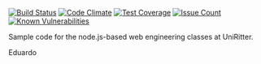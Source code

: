 [![Build Status](https://travis-ci.org/eduardoafontana/uniritter-node-2016.svg?branch=master)](https://travis-ci.org/eduardoafontana/uniritter-node-2016)
[![Code Climate](https://codeclimate.com/github/eduardoafontana/uniritter-node-2016/badges/gpa.svg)](https://codeclimate.com/github/eduardoafontana/uniritter-node-2016)
[![Test Coverage](https://codeclimate.com/github/eduardoafontana/uniritter-node-2016/badges/coverage.svg)](https://codeclimate.com/github/eduardoafontana/uniritter-node-2016/coverage)
[![Issue Count](https://codeclimate.com/github/eduardoafontana/uniritter-node-2016/badges/issue_count.svg)](https://codeclimate.com/github/eduardoafontana/uniritter-node-2016)
[![Known Vulnerabilities](https://snyk.io/test/github/eduardoafontana/uniritter-node-2016/badge.svg)](https://snyk.io/test/github/eduardoafontana/uniritter-node-2016)

Sample code for the node.js-based web engineering classes at UniRitter.

Eduardo